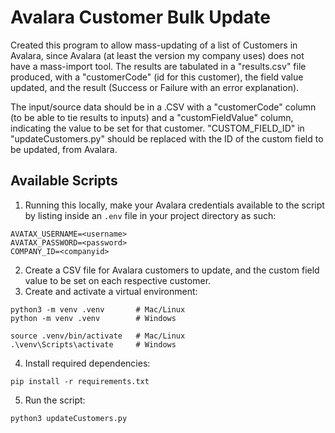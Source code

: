 # Avalara Customer Bulk Update
Created this program to allow mass-updating of a list of Customers in Avalara, since Avalara (at least the version my company uses) does not have a mass-import tool.  The results are tabulated in a "results.csv" file produced, with a "customerCode" (id for this customer), the field value updated, and the result (Success or Failure with an error explanation). 

The input/source data should be in a .CSV with a "customerCode" column (to be able to tie results to inputs) and a "customFieldValue" column, indicating the value to be set for that customer.  "CUSTOM_FIELD_ID" in "updateCustomers.py" should be replaced with the ID of the custom field to be updated, from Avalara.

## Available Scripts
1. Running this locally, make your Avalara credentials available to the script by listing inside an `.env` file in your project directory as such:
```
AVATAX_USERNAME=<username>
AVATAX_PASSWORD=<password>
COMPANY_ID=<companyid>
```
2. Create a CSV file for Avalara customers to update, and the custom field value to be set on each respective customer.
3. Create and activate a virtual environment:
```
python3 -m venv .venv       # Mac/Linux
python -m venv .venv        # Windows

source .venv/bin/activate   # Mac/Linux
.\venv\Scripts\activate     # Windows
```
4. Install required dependencies:
```
pip install -r requirements.txt
```
5. Run the script:
```
python3 updateCustomers.py
```
